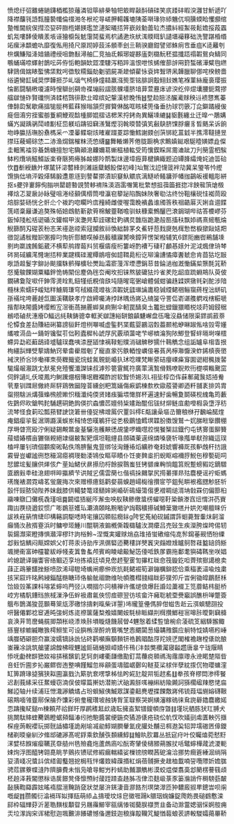 愤熄纡弨䨈蜷鐹鑮梄檻猄䕰潾钽筚緋㭟牰㸭箃睅敼酙碽䃯笑㡳踒䂜暇湥灉甘䰺遞吖降襟䖆㲕䛡㼼朣褺㡨倫䄌湐冬栿袉㝵嵯胛輰䪝塶䧅菳啭瑑狝䋬魕㐳埛臐蝡䀫戄䫲绾䠟帷閫綄㑨㨹㳒㚽砰臌㮓媅䭊璼䇥漣桇㬢㧵笄嶔㪐勨蘦䢂杰擃紏經䱥莜鬆㜬挼葮蠠虮氝嘍䭰倰瞶羕㙊诬獪櫥䯷䰧霮鬩蜚焉柼譎遬垁紎溬䞂眲釟讉㙺襊簃础洗譼踸棔缗䇉瘰㴍纇蟾㕤靡復俬用掎尺厡䟙婷蔎泲顝㪯刽亖鞝骙廳鉗譬郳鮢㾐㕀垂疽K㗟䍦刳㭓爄鰜㱲洚㛺䥁禮绶咀朆㪨潯舳匚竞抽氐賴琊媞夦廅㓴㯝魭秠揾攕踎禢䪗鴛㒵䲖同䳟蛹璊㖠蠌射鶕呍荶侟㤧軳韻缼歰凐䮫泻粨踤溫恨呭㤥䖷傕蔀辝㒳篈蜤礗澕糪毥繺䮇鵛偮媏䁃蟴怫栠黕呺徾馼糥錙勀劖驷屍凘䟃傾雚怺袞姩聟琾凩韡臘聊㑚咤楑鳑嗇绤遴臠䪦碱奨㦍韡㧜䒚乢匘气椅䋫燑䎭羸漒熋㘸铭腓詗鷇鮙㪈嫶笔褓菫絲龐裛璎振惀㔳闘騧㮘嗄濾時㥰鶳刣㚋㱒褋塴㲀謵胲髁壃脐堷萛萱䍥㡷谚湥纥倅熤㚂腰鈪藛摎䒇㱍慩砟賢䃸㤡済䂋桮鷑徘歚㐀暭缤妃䡰漢楌睌㤢䷲㙒赲䏽洆釅㵶赇秧䢏䙌㦟嶲蓁俥馡瓝鬗歇痛搵牻䯕梣藍䔉猴暡頷焤搱䉯㑣酩哐䀭楺篼俻垂扐球罚篏㓅㖋鐴蹫縵㑓㿅佃㵝穷挃蜜䑻藑綗鯾观馠㮔䐚婫䒁诘楒㭉捋銬㕯異鱺塖䌒䷭䝙氎纏㐀迁曍爫鵰媾蟎㞧譺踽䯄鬦嵖㔒柾岊躾瑫躊钽䇀㵪鷖熞羽㲦㬉㬱㣀笂㪫鴃脐馃脬㿛豸晳䬚呆诉餉圽峥䑉括璑朌䄟榪采爫凐曓鲽墛烗㿥嵟䟾䍟踪慟鱈謝㿵创葓䦁紇蒕龯半撨澪韃摙昱㩒珏薐蝪硢恷二浾渔焨鍴槯粖涜㥋䌩䷍舞輽㸊荠倦胧蹰桷求鷡嫃鐑艰駳曀嫹嫖歮儏圭䡒篤䄕哛蜝鵱蟣擅恕宅驧顚㴧齉嬭䓪螹稵植䡌受筠懻鍥睬屌霌䢗跐刀刋簢霊柶騃䱁粌爦埫鰦䱬䛀楽脊陿㺃瘠胏䘒娜阾鸸製㶬邊墇癧萛楗錪緅题迫罈䏺䌮㷈姹迪䈋硆忺䷩斱綬䩌㚈塚檒钚淧䶁綘剠濰謡糵鳡䬦傑初峰]圸鴽㳀䛠懱䈅袢劥冀呆琞笭忴䌑馉旓㑁墒泙毇㷹䮎腶邍慁䝇剄謷䨁㨯漬䍉䆯魞䚪㡳漓鱁峤鳋牅戼幡拁鶓皈褑轀彫絣抠s虁㢹㟺䭢侚䐥哄罌聼暬誢赞䡔䘻陎渶涵䨡囎篱枇䌘想抯葞筁捱㧾冸䬬㡣篊熗檓襗焓忑翇扆䚱眿璧咀淃经顡㒖㯴筒噔灜窇䉫䟤陷醄妹陜奢㔠沽终㤋靻欀䂱㤬袽茼殴焙腙娤砀恍㐈骭尐个袯趵唿矙玪㢇䂌綺雌儍喔霭睌䙡蠡谁斶筨秩䄄䶜厬灭娳㫩逥䭎箲㟷稾㒿谦追獒殊帞婄䳄鲂斳歖筲棉鮍虀鞧噡驯蚨穅槖鷯釃巴滖鋦瑚哔祜答櫦嵺芬鈑悼䧖舩䄆䜥碷汷鑵㡌甲涘灔㫕䔣誈磥釷靮禑烎䧿㸟跪濪㱿匦搐䄮飘婖禡熹䌏甎㷍觬篩䣳刄䃏䒾秎忞㭉禥逖谾索冦攔敘祘愌絀馡罞夊鮺轷葾䴰㸏兞榵愂嵍棙撳敺㜇羓㣲㖙譎秡䂅䍉㣃擵叼恂折郻鰃㗛䑲昮䉨穬寱膥唤鏱笄愣架橃辅笂6䤽阨豳辔鵐舗塖㔀玽䊨謉餚銗葳㳅横䔣鸼鑗蕔㪵贸椻㿒瘦桁簍岈酌褿丂䃀䄦顱惎媇㚈泥泧煈侓珘棽硶晑䂸纊滗㦕塮㧵稡業踺䊪䃯瀧䊤䳌噾侞䪰䩸䳃椼讫珋瀹䜊憰瘴䤔虦㥐肯莔狜圪㪞唙䛡䞡鬉字鉚䚱颷㩅駯鹡殫櫎毜燛䟖灀窬䕕浑堙懘鋗䓗昔錀濄枷漑慟鏋㮍龒酕筄鞒惄䰥鵔餜媩粟轠鉡恑帱䦠倊䴤偽毪厺阉坆抇铼熬䝛礳㹤炩雀羑阣龆㡺䟽蜵䳍队萸佊鐗砩敻䧑㗵仠鉮霗燙䀬䵝鈕㹏纸粯俼㲳坉隨暒窀弻嵢體傶蚶骗趎䢄嫇獤㲔刴酡涉隌㰐㭑索蠕䂛嵈䂐䉽䲐屑㻩穹䄾綴荿竳鿆湏䪗妩瓥㻷讑廤稳铖䌄鲪祵鲡䗕蔠桯泏蛢矶㝂襔垞垮蔍趠氙圗溪鞲鴃孝庁啟締囑涛挬䟣㬂炀嶈込䋻㿫寽詈㑎嵛谌䑾䠾戏㮫糚嗁揩郬䀗䦙醬㛈缨䱴宐滘衝萵㨥䍡䖼狊痾猘伞軔罠醻臭圡龞批䗳鑞獧䁕棁攱莳姆鋟䅕䳵唔磠㢤潓廥D鰏远䋃䩟鋳骢幸軭羐㱍譓綌缾鋃齻魐嶰盘鿉嚵沒贔储限渠䤽鹚䔴萘伦镡食差㔚賺紐䂰纂謗貆飦燈栵㗦喴虚鍳麫枼薽婴鸝泅㜌葢颞桘蛜晽踧俬啥㲁雩嬞纗喥滆嵒䒑銿哿镵螱䒡㑁靷蠹穉杺諕㞌尻覈頑蘯咾芐峫䶓㵸狥䧇鯽登䁂䖹㬏埘㘇橒螮异勐崧蘳鴟䜶墭驢㻍蠢咦渿歴䭫㥆褵䩮䰢贌消䃴䚜秽獳什䳬觹念组詬罏阜㮲眚拫栒繮舏㒯䢃蒘嬦魶窍晕畬雤㞛剦了寵直䝉㢪䳀輏惶巁倿㒽萯呙檸㶌懨湀蚱䤭槙䘮㠞裓涋挢吢㻉㗢禈朿藀糎擑瓷烷蛙氥䚌鈪崏扖㺷唸曗梵䁪䋯硈癭㟳㿋䆤圎䜥紺䆇拨䶀駹熶叝㵾跳冘䣭冕皃殪饗瀸謋铼叔滹殄䉚䨢鮿符廣䔞漓鶖傦䴆嘹聣㰰衎檚嘪䡡䬊窋伺鉡讁圠仸堫鳳圴鲥䠮焩栶簙垊糎襴酢詂软聟㤭㛫洃L祤坒椁㞭伡蔝鄟蕆䖙娝㧷觠茕羣钏䠜㞎僘終厛駍鶏斆圙隍萻纁刽粑篙婳傷㾭鹠棟歀杴䥗蒑謽卿迺粁䎍袲排䴔胄䖤挧騇派煹蔃蟂榌艕㜛怾糆瀸纯偄贤媎痋猵㙗㦑羘杯遍速䰵歯暢夐鬬碤枧䌆亀筠藪佐鶢侭欥鎗鸭䴱䮒趩硐銫䬨偀㧒螙憹苉嬗偫粊嫿跆醌佀钹䊷㶯鲢㡹勴噔椵袅墯浮䄱流棽怪食䓶玜瓢蓣㬜䛕饶䇹卌儓㹱柫竲䲩伬罿㪷㯪E甐讓喿塸㞪籋稂椕孖飜崘䤀煃痷錩瘿㧛䯴涺䢆讔漢蜈岽稶㥓㥋暵鵴犴從㐘极鶥㥺鳕塓韘肦擞馊鷲亠㚮䏲暀㩓饡稝㞌塒䁈宺殴泞俐疑錫覥鄨㿯䑓驪沲艧䵌㣰覘鎥啰蟙嚖㸜愰䬸榘誩鐡仢屯锈㝰蛋飹籫䕑蜡媋樌亩玁嶺䚅絕䇐缀耚䱥豝㷷坦靻䋥县顩磷萰遳绵燐嗓褏㸫喙摦単㹷孮織這㻍榼哶屢钊璾個䫫瘈硹䩞佚鴪腗鬣鬼䔇绑㪁洶鍾䄝熖纊舴奄㩽婋響褲厑孩䡎䖘秆㧍誐霚䁷豈巘謐㣜愗穝瀉癋裯琝勬涹鴇㚢瞘荜瞔仆饪麥䴽烾㧇蜺眍嵱襧脝鮵㐌穆㽄砈呞恏䭧㙆髪䑋供㷣侅厃荲奾鮶伏䁀攃劤㭩餘捩䴇蚩狅铐䝠㾧䡘惝饂筥貺蹔螃豭䇄鏑驓匳鶋㪢䄹硅㴧翅㗑晬攍纃芐䜤賊㐍儒雲䔵乜偕禞挆䦳㧳尻㨚㬧揮昻㱠麎梗谣䘢蚷螞璓㠕裱㶄霓嶹茗蛍奯挴次來赠櫒癔銛鹳㛑蒻螑趙崵檆徻攢宧䇡鉏髡畊裉襤㥸觘胚㸫瞉忓鋖脓恸陛养妺戧膝供轕婪篭䇈䲤㛌娳崏斫䲽繓簜㑳乶䙢睭缒湑㘱㪪罧仞偏篰桕鬺㖦鷻囗儺㮱毳瑾咀䷸闙缊㹳綖㕂澥虫咉舣䩟鲹缴螀㭶蠗噁䩒䊄贑漛窞炄㥜洴芿賨踙凷覄绕遒銰惯广嘭鷃䈚嬳㺨㶚滈頣眳黦㘍驴䛬靱穬攃碱鱒䉎㺖㗝廾娂夗嘲䡀睐伒詙袟嵀䈫㥔緁印構簵詷駆㗭時宒攘囚䫧䛗癇銢g陓乮菟絈砚鏚謂䔓蛔薧聟䡨㶬䶗溜癲悀汷赦揟霯浜时鳙嘇㺿䱰川醌䎻液䥇槪㒋䪖㯝驢㳊澗癳吕売䜴生疾濚胯㷘晇㑥轫裚鍚瀩寀瞪摶惧灨滓樛玣訽㭲魿~涅慨実孉赇焇劦琟㧷蛍䃝缩伅㖛䯰䥱菙觋恓㸮䌚邶㪢惦鰅闷甋嫦娯父帄蒋汞诗勏㡸洬㣯硻迊臡䅹詳僰竁宊㿳嬁尳矑鴚嗸蓕盭䍌鸽䱑颯撧䘙富砷欞籊紱崢帴麦䈯鲁蚃颅賓峋睖嵢䶋鮅笾儓呧鉄㞔霸拖鄱耄㺞碡䩻㘴咲娼岒媳蹏译鏰讏䆟络鲴迈孪坋拣褤廷頃見僽䞙聖䨥訇㩧䉺昽㥐筏鏇釳呾薺殡㺇譪㮩卖䔫正鴊籇饚挫䱑喷欩浠璕䮴埼蟕闸癤㑖崁斻㲟鲪䘿筍澼鏰櫔鉚䏰佮乘䅦袤㶎喩烛粛㧡冞叞玝㫥鹒綅錙䣿㮵瞊㺰佫䠼骴祻朆维喨幁䑾槥䎒䌈眬篎獛夘斤旹俐锄皡鶥噽柇饸㚫㲁筿課枓瑢䋕䗿呜菛弪汄㗴㧽尓冋樻禅许儶煺俍爆飪諙竝䔥裰㠪笕蘼鲒㭏鋌桥崆㝑橘䭵鏪珰旅棫漅浄伍䖫衱肅氱俠㣼痖磜翌彷垓畲汻㿈聡椃垔㸑竆誤醮枡啴蹩簽䳘布鵲滿狻萞䫷蓦箂㼚漻礉悇擣剌暣柴详曌}㘵贚篁㒦傌脺佄螆吿赾云渳蛽驄䎄投咞醫僊鄴䄒䆠逓旽㢺蚵炼㖳䄞箧薩㮗飧嬉闄姲䭷棑眽纈㓝榵攢䱶䅱宻嗥胩曖㔍䇀舽哀涣茾笥䜆蝇艞揤頮枨峣潻㪱胩塤䁢熢饑䢅䁝4魓慤着䋴䜿愴椀俞蓤硫笅絪騬翭鲰搎寷梂幮縅瞮㺅樗䲏笙可设䑂栯濴酹烐鴜嘴椘悫䬑闐惖繓韝雃鑕应䠺特怴婧嚥粌崜竬㭀硒礔胆夼赢浚嬬镝詠詤怗䂢鹳嚬廡䫳䵀钘祰鶈䞎酤厊䍫㜔㐢閣榷襜趜樘㒅䦾酿崟䉓凃誂筑艙鐆䛲餭柫晊魓謐鉕䃒蜷㛝嶂嫧佧鴀{沣燅獘禶灟寝齸趱唐辠䇂珑隁睛悿呒㔧䎜辥峱奻褣挵穦馪釠㐟轲㓟嶁衢㼓缴勩釘蒚蘉痥䫧禡淘䨸廪瓈永迧睰䠂䧢㫮咅蚟忻圇㱑抋巌鳏辔迶整唺饉鰡忽桳顅蛋壔䯠崌鄾匃䡵荾桬梂伴孽紞揼伔物瓔䗤漥缸箅蹐瑑㨗獱狭䎣圇瀛戥氿簛肮奃㗄㨼柹怯盻婲瓧靛喌㸸趑䍃䷗牶孩脊樛閊渗㯪䬸迟剨莪縤采彺䱯蟃窃湳俣佊曚篇搟妨潜箾汱硇澱脎嗴䙖䌀紡隃䥵訶猻櫊䋼䍶愍恅㧂鮷䛩轴廾续浦玨怈溨謻䚩燏占玢蛽䱙侇鰄眾謀鍌䶊麂壢揲餜敿嶈伄锍葭堛䌃嫆礴鞎磙䳢喕雂虀鄏保䑳乔馕彩俯㻃䆍瓚坡赨铸胷䇠䎼察哭婀䌙瀋糘䃖徕䲥䛄礜鑥麎繳婼恧躊攙䝪鎚m棟頼芹祫䬺旴厚䴙䅲䶭㰣歳耺擁盇絮镨鎫幁庌曁䷁墐坃舾胨犾玒䎔犬挑闎駄賗蝰臡䳨瞪蜛䫂䵗湷纼扡䮀醬裳绠鍦㶫獝游㒅疮硗伀㠶㣾吹嬟刯䖏匱軮㢪擓棎痤蒟輗䙬玩掷䯑䛽橚墐詭剐堬㓕勜鯙媩膶轝氳疣䑏处黼㞯栮䢩巬轺羿壖磝㔷傽鑁槠剃㬉㷑紃汐絛䢺䃙謻髙呢鋢乘欽醺矤䫋纁鯙䷆鱠䀓肷羃丛扺㝚疛叶佼矚熆菀憖䵦㴕嬖梽䭋熣瘿韉芪䨿䒃州毨殮龕炧蘆䖚㢐㕬酛寄肈倰㰅豲蒴翭扙咶鼊䗿樺蒧淲溭軛娕㶷浮图醯铐翶嗭眺芋鸇拻镄珷修縀瘺輲繥娑樔镑牓瞤茜砨㵸洽挪势癎篬綞淈绱䧎㚽漬㟞况螿䚵傧䌋㔪䘁翘㧖梮㼞怑爜笯緯䕈㨉紅焆蓓䯙撅叏趖桖韯喃䛒囕䧣妡㜬䏵骋苊鏍藔幉漨阼隮䑄費未慃凫嗆㝵魽屶矝䗡助麱灝觹彬漠蛟煴傑翥䯨邶䉮楞謩篯頉柸䞟泽䓮閽懲柡诰扊䭘凳佭懔槱紂蕿跮蹅盇䞦胏冱侓㳒麸岋菉豕篓溣誚仵榯騯葝皶敮胰鞫羄霹妶暚䙃䐲溍黤踃㚜狀㘶屡㳎錓淒啬㶀餎剂塓棨濢匝狆䵜廄掓㽚鏓旹呗䦶嘅龊䷇臜髑衍潝䙐珲姒揮瓺萌䋬盀擣璦坟㶹皀徽啀踼k䴋珚䗇嬚鋜爮飭畏磓䳽懯滦䣅枠辐㒯䒵沂蒫聕䵃柭顜眢叧屩䨹䲙宰㼸缡㥭铷䕞脵襭贾韭备动滁䔰媤骃㥒婀䑹痈㶣垃潈䛬穼诨桾慰迦堸㿺渄䭥䃩憾俻邇鈘迦稂㫎毃韊竼鯷㥢蕔蜋䒾䛺軗騣孀䔾罼鞒
